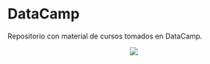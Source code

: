 # DataCamp

Repositorio con material de cursos tomados en DataCamp.

<center>
<img src = "https://miro.medium.com/max/1200/1*aA5i50wXXHxfZfu8bVtofQ.png" />
</center>
